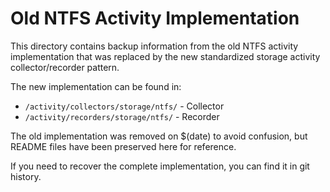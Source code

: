 # Old NTFS Activity Implementation

This directory contains backup information from the old NTFS activity implementation
that was replaced by the new standardized storage activity collector/recorder pattern.

The new implementation can be found in:
- `/activity/collectors/storage/ntfs/` - Collector
- `/activity/recorders/storage/ntfs/` - Recorder

The old implementation was removed on $(date) to avoid confusion, but README files
have been preserved here for reference.

If you need to recover the complete implementation, you can find it in git history.
